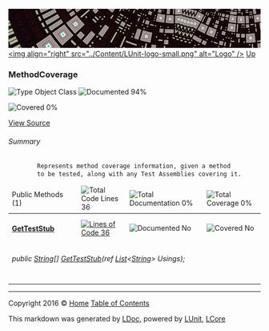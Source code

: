 ![](../Content/LUnit-banner-small.png "")
[&lt;img align=&quot;right&quot; src=&quot;../Content/LUnit-logo-small.png&quot; alt=&quot;Logo&quot; /&gt;](../../README.md)
[Up](../LUnit.md)

### MethodCoverage

![Type Object Class](http://b.repl.ca/v1/Type-Object%20Class-blue.png "") ![Documented 94%](http://b.repl.ca/v1/Documented-94%25-green.png "")

![Covered 0%](http://b.repl.ca/v1/Covered-0%25-red.png "")

[View Source](../Coverage/MethodCoverage.cs#L)

###### Summary

            Represents method coverage information, given a method
            to be tested, along with any Test Assemblies covering it.
            

<table>
<thead><tr><td>Public Methods (1)</td>
<td></td>
<td><img src="http://b.repl.ca/v1/Total%20Code%20Lines-36-blue.png" alt="Total Code Lines 36" /></td>
<td><img src="http://b.repl.ca/v1/Total%20Documentation-0%25-red.png" alt="Total Documentation 0%" /></td>
<td><img src="http://b.repl.ca/v1/Total%20Coverage-0%25-red.png" alt="Total Coverage 0%" /></td></tr></thead>
<tr><td><h4><strong><a href="MethodCoverage_GetTestStub.md" alt="">GetTestStub</a></strong></h4></td>
<td>   </td>
<td><a href="../Coverage/MethodCoverage.cs#L114" alt=""><img src="http://b.repl.ca/v1/Lines%20of%20Code-36-blue.png" alt="Lines of Code 36" /></a></td>
<td><img src="http://b.repl.ca/v1/Documented-No-red.png" alt="Documented No" /></td>
<td><img src="http://b.repl.ca/v1/Covered-No-red.png" alt="Covered No" /></td></tr>
<tr><td colspan="5"><h6>public <a href="https://msdn.microsoft.com/en-us/library/system.string.aspx" alt="">String</a>[] <a href="MethodCoverage_GetTestStub.md" alt="">GetTestStub</a>(ref <a href="https://msdn.microsoft.com/en-us/library/6sh2ey19.aspx" alt="" target="_blank">List</a>&lt;<a href="https://msdn.microsoft.com/en-us/library/system.string.aspx" alt="">String</a>&gt; Usings);</h6>
</td>
</tr>
<tr><td width="850px" colspan="5"></td></tr>
</table>




---

Copyright 2016 &copy; [Home](../../README.md) [Table of Contents](../../TableOfContents.md)

This markdown was generated by [LDoc](https://github.com/CodeSingularity/LDoc), powered by [LUnit](https://github.com/CodeSingularity/LUnit), [LCore](https://github.com/CodeSingularity/LCore)
